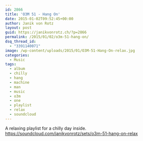 ```yaml
---
id: 2866
title: 'O3M 51 - Hang On'
date: 2015-01-02T09:52:45+00:00
author: Janik von Rotz
layout: post
guid: https://janikvonrotz.ch/?p=2866
permalink: /2015/01/02/o3m-51-hang-on/
dsq_thread_id:
  - "3391140071"
image: /wp-content/uploads/2015/01/O3M-51-Hang-On-relax.jpg
categories:
  - Music
tags:
  - album
  - chilly
  - hang
  - machine
  - man
  - music
  - o3m
  - one
  - playlist
  - relax
  - soundcloud
---
```

A relaxing playlist for a chilly day inside.
https://soundcloud.com/janikvonrotz/sets/o3m-51-hang-on-relax